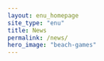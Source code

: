 ```yaml
---
layout: enu_homepage
site_type: "enu"
title: News
permalink: /news/
hero_image: "beach-games"
---
```


<!--- This child document initializes the page in Jekyll. -->